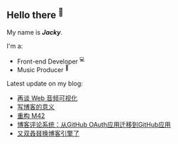 ## Hello there <sup>👋</sup>  

My name is **_Jacky_**.  

I'm a:  

- Front-end Developer <sup>💻</sup>   
- Music Producer <sup>🎵</sup>      

Latest update on my blog:
  
- [再谈 Web 音频可视化](https://jw1.dev/2024/05/29/audio-visualization-in-js) 
- [写博客的意义](https://jw1.dev/2024/04/11/meaning-of-blog) 
- [重构 M42](https://jw1.dev/2024/04/03/remaking-m42) 
- [博客评论系统：从GitHub OAuth应用迁移到GitHub应用](https://jw1.dev/2024/01/18/migrating-oauth-app-to-github-app) 
- [又双叒叕换博客引擎了](https://jw1.dev/2024/01/11/i-changed-my-blog-engine-again) 
